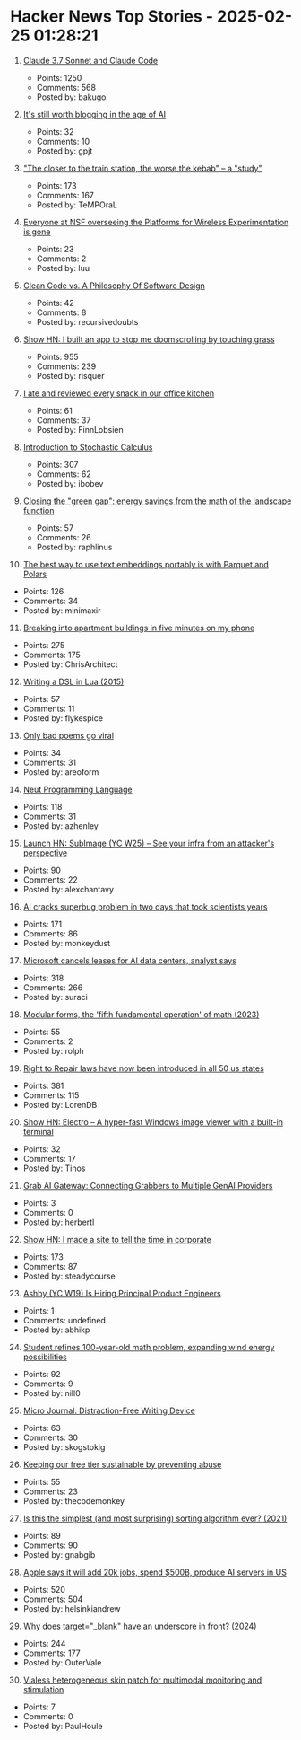 # Hacker News Top Stories - 2025-02-25 01:28:21

1. [Claude 3.7 Sonnet and Claude Code](https://www.anthropic.com/news/claude-3-7-sonnet)
   - Points: 1250
   - Comments: 568
   - Posted by: bakugo

2. [It's still worth blogging in the age of AI](https://www.gilesthomas.com/2025/02/blogging-in-the-age-of-ai)
   - Points: 32
   - Comments: 10
   - Posted by: gpjt

3. ["The closer to the train station, the worse the kebab" – a "study"](https://www.jmspae.se/write-ups/kebabs-train-stations/)
   - Points: 173
   - Comments: 167
   - Posted by: TeMPOraL

4. [Everyone at NSF overseeing the Platforms for Wireless Experimentation is gone](https://discuss.systems/@ricci/114059690609284323)
   - Points: 23
   - Comments: 2
   - Posted by: luu

5. [Clean Code vs. A Philosophy Of Software Design](https://github.com/johnousterhout/aposd-vs-clean-code/blob/main/README.md)
   - Points: 42
   - Comments: 8
   - Posted by: recursivedoubts

6. [Show HN: I built an app to stop me doomscrolling by touching grass](https://touchgrass.now/)
   - Points: 955
   - Comments: 239
   - Posted by: risquer

7. [I ate and reviewed every snack in our office kitchen](https://www.getlago.com/blog/office-snacks)
   - Points: 61
   - Comments: 37
   - Posted by: FinnLobsien

8. [Introduction to Stochastic Calculus](https://jiha-kim.github.io/posts/introduction-to-stochastic-calculus/)
   - Points: 307
   - Comments: 62
   - Posted by: ibobev

9. [Closing the "green gap": energy savings from the math of the landscape function](https://terrytao.wordpress.com/2025/02/23/closing-the-green-gap-from-the-mathematics-of-the-landscape-function-to-lower-electricity-costs-for-households/)
   - Points: 57
   - Comments: 26
   - Posted by: raphlinus

10. [The best way to use text embeddings portably is with Parquet and Polars](https://minimaxir.com/2025/02/embeddings-parquet/)
   - Points: 126
   - Comments: 34
   - Posted by: minimaxir

11. [Breaking into apartment buildings in five minutes on my phone](https://www.ericdaigle.ca/posts/breaking-into-dozens-of-apartments-in-five-minutes/)
   - Points: 275
   - Comments: 175
   - Posted by: ChrisArchitect

12. [Writing a DSL in Lua (2015)](https://leafo.net/guides/dsl-in-lua.html)
   - Points: 57
   - Comments: 11
   - Posted by: flykespice

13. [Only bad poems go viral](https://donotresearch.substack.com/p/stephanie-yue-duhem-only-bad-poems)
   - Points: 34
   - Comments: 31
   - Posted by: areoform

14. [Neut Programming Language](https://vekatze.github.io/neut/overview.html)
   - Points: 118
   - Comments: 31
   - Posted by: azhenley

15. [Launch HN: SubImage (YC W25) – See your infra from an attacker's perspective](undefined)
   - Points: 90
   - Comments: 22
   - Posted by: alexchantavy

16. [AI cracks superbug problem in two days that took scientists years](https://www.bbc.co.uk/news/articles/clyz6e9edy3o)
   - Points: 171
   - Comments: 86
   - Posted by: monkeydust

17. [Microsoft cancels leases for AI data centers, analyst says](https://www.bloomberg.com/news/articles/2025-02-24/microsoft-cancels-leases-for-ai-data-centers-analyst-says)
   - Points: 318
   - Comments: 266
   - Posted by: suraci

18. [Modular forms, the 'fifth fundamental operation' of math (2023)](https://www.quantamagazine.org/behold-modular-forms-the-fifth-fundamental-operation-of-math-20230921/)
   - Points: 55
   - Comments: 2
   - Posted by: rolph

19. [Right to Repair laws have now been introduced in all 50 us states](https://www.ifixit.com/News/108371/right-to-repair-laws-have-now-been-introduced-in-all-50-us-states)
   - Points: 381
   - Comments: 115
   - Posted by: LorenDB

20. [Show HN: Electro – A hyper-fast Windows image viewer with a built-in terminal](https://github.com/pTinosq/Electro)
   - Points: 32
   - Comments: 17
   - Posted by: Tinos

21. [Grab AI Gateway: Connecting Grabbers to Multiple GenAI Providers](https://engineering.grab.com/grab-ai-gateway)
   - Points: 3
   - Comments: 0
   - Posted by: herbertl

22. [Show HN: I made a site to tell the time in corporate](https://corporate.watch)
   - Points: 173
   - Comments: 87
   - Posted by: steadycourse

23. [Ashby (YC W19) Is Hiring Principal Product Engineers](https://www.ashbyhq.com/careers?utm_source=hn&ashby_jid=a0d8713b-b35e-468e-82a2-40e33795b318)
   - Points: 1
   - Comments: undefined
   - Posted by: abhikp

24. [Student refines 100-year-old math problem, expanding wind energy possibilities](https://www.psu.edu/news/engineering/story/student-refines-100-year-old-math-problem-expanding-wind-energy-possibilities)
   - Points: 92
   - Comments: 9
   - Posted by: nill0

25. [Micro Journal: Distraction-Free Writing Device](https://github.com/unkyulee/micro-journal)
   - Points: 63
   - Comments: 30
   - Posted by: skogstokig

26. [Keeping our free tier sustainable by preventing abuse](https://www.geocod.io/code-and-coordinates/2025-02-19-preventing-abuse/)
   - Points: 55
   - Comments: 23
   - Posted by: thecodemonkey

27. [Is this the simplest (and most surprising) sorting algorithm ever? (2021)](https://arxiv.org/abs/2110.01111)
   - Points: 89
   - Comments: 90
   - Posted by: gnabgib

28. [Apple says it will add 20k jobs, spend $500B, produce AI servers in US](https://www.bloomberg.com/news/articles/2025-02-24/apple-says-it-will-add-20-000-jobs-spend-500-billion-produce-ai-servers-in-us)
   - Points: 520
   - Comments: 504
   - Posted by: helsinkiandrew

29. [Why does target="_blank" have an underscore in front? (2024)](https://kyrylo.org/html/2024/10/25/why-does-target-blank-have-an-underscore-in-front.html)
   - Points: 244
   - Comments: 177
   - Posted by: OuterVale

30. [Vialess heterogeneous skin patch for multimodal monitoring and stimulation](https://www.nature.com/articles/s41467-025-55951-6)
   - Points: 7
   - Comments: 0
   - Posted by: PaulHoule

